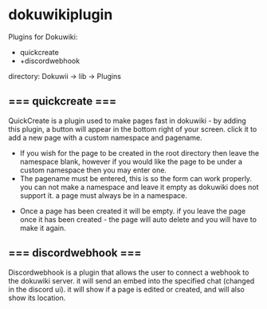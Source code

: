 # dokuwikiplugin
Plugins for Dokuwiki:
+ quickcreate
+ +discordwebhook

directory:
Dokuwii -> lib -> Plugins
## === quickcreate ===

QuickCreate is a plugin used to make pages fast in dokuwiki - by adding this plugin, a button will appear in the bottom right of your screen. click it to add a new page with a custom namespace and pagename.

+ If you wish for the page to be created in the root directory then leave the namespace blank, however if you would like the page to be under a custom namespace then you may enter one.
+ The pagename must be entered, this is so the form can work properly. you can not make a namespace and leave it empty as dokuwiki does not support it. a page must always be in a namespace.

- Once a page has been created it will be empty. if you leave the page once it has been created - the page will auto delete and you will have to make it again.

## === discordwebhook ===

Discordwebhook is a plugin that allows the user to connect a webhook to the dokuwiki server. it will send an embed into the specified chat (changed in the discord ui). it will show if a page is edited or created, and will also show its location.
